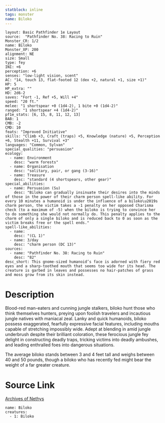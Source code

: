 ```yaml
---
statblock: inline
tags: monster
name: Biloko
---
```

```statblock
layout: Basic Pathfinder 1e Layout
source:  "Pathfinder No. 38: Racing to Ruin"
Monster_CR: 1/2
name: Biloko
Monster_XP: 200
alignment: NE
size: Small
type: fey
INI: +6
perception: +6
senses: "low-light vision, scent"
AC: "14, touch 13, flat-footed 12 (dex +2, natural +1, size +1)"
HP: 5
HP_extra: ""
HD: 2d6-2
saves: "Fort -1, Ref +5, Will +4"
speed: "20 ft."
melee: "1 shortspear +0 (1d4-2), 1 bite +0 (1d4-2)"
ranged: "1 shortspear +4 (1d4-2)"
pf1e_stats: [6, 15, 8, 11, 12, 13]
BAB: 1
CMB: -2
CMD: 10
feats: "Improved Initiative"
skills: "Climb +3, Craft (traps) +5, Knowledge (nature) +5, Perception +6, Stealth +11, Survival +3"
languages: "Common, Sylvan"
special_qualities: "persuasion"
ecology:
  - name: Environment
    desc: "warm forests"
  - name: Organisation
    desc: "solitary, pair, or gang (3-16)"
  - name: Treasure
    desc: "standard (4 shortspears, other gear)"
special_abilities:
  - name: Persuasion (Su)
    desc: "Biloko can gradually insinuate their desires into the minds of those in the power of their charm person spell-like ability. For every 10 minutes a humanoid is under the influence of a biloko\u2019s charm person, the victim takes a -1 penalty on her opposed Charisma check (to a maximum of -5) when the biloko is trying to convince her to do something she would not normally do. This penalty applies to the charm of only a single biloko and is reduced back to 0 as soon as the victim breaks free or the spell ends."
spell-like_abilities:
  - name:
    desc: "(CL 1)"
  - name: 3/day
    desc: "charm person (DC 13)"
sources:
  - name: "Pathfinder No. 38: Racing to Ruin"
    desc: "82"
desc_short: This gnome-sized humanoid’s face is adorned with fiery red eyes and a sharp-toothed mouth that seems too wide for its head. The creature is garbed in leaves and possesses no hair-patches of grass and moss grow from its skin instead.
```
# Description
Blood-red man-eaters and cunning jungle stalkers, biloko hunt those who think themselves hunters, preying upon foolish travelers and incautious jungle natives with maniacal zeal. Lanky and quick humanoids, biloko possess exaggerated, fearfully expressive facial features, including mouths capable of stretching impossibly wide. Adept at blending in amid jungle underbrush despite their brilliant coloration, these ferocious jungle fey delight in constructing deadly traps, tricking victims into deadly ambushes, and leading enthralled foes into dangerous situations.

The average biloko stands between 3 and 4 feet tall and weighs between 40 and 50 pounds, though a biloko who has recently fed might bear the weight of a far greater creature.
# Source Link
[Archives of Nethys](https://aonprd.com/MonsterDisplay.aspx?ItemName=Biloko)
```encounter-table
name: Biloko
creatures:
  - 1: Biloko
```
